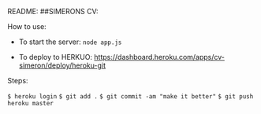 README: 
##SIMERONS CV: 

How to use: 

* To start the server: 
`node app.js` 

* To deploy to HERKUO:
https://dashboard.heroku.com/apps/cv-simeron/deploy/heroku-git

Steps: 

`$ heroku login`
`$ git add .`
`$ git commit -am "make it better"`
`$ git push heroku master`